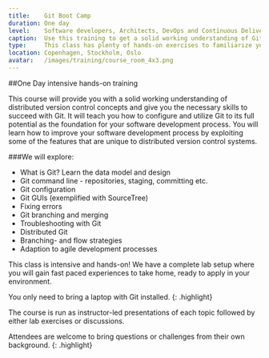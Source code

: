 ```yaml
---
title:    Git Boot Camp
duration: One day
level:    Software developers, Architects, DevOps and Continuous Delivery practitioners
caption:  Use this training to get a solid working understanding of Git
type:     This class has plenty of hands-on exercises to familiarize yourself with the nitty-gritty details of Git
location: Copenhagen, Stockholm, Oslo
avatar:   /images/training/course_room_4x3.png
---
```


##One Day intensive hands-on training

This course will provide you with a solid working understanding of distributed version control concepts and give you the necessary skills to succeed with Git.
It will teach you how to configure and utilize Git to its full potential as the foundation for your software development process.
You will learn how to improve your software development process by exploiting some of the features that are unique to distributed version control systems.


###We will explore:

* What is Git? Learn the data model and design
* Git command line - repositories, staging, committing etc.
* Git configuration
* Git GUIs (exemplified with SourceTree)
* Fixing errors
* Git branching and merging
* Troubleshooting with Git
* Distributed Git
* Branching- and flow strategies
* Adaption to agile development processes


This class is intensive and hands-on!
We have a complete lab setup where you will gain fast paced experiences to take home, ready to apply in your environment.

You only need to bring a laptop with Git installed.
{: .highlight}

The course is run as instructor-led presentations of each topic followed by either lab exercises or discussions.

Attendees are welcome to bring questions or challenges from their own background.
{: .highlight}
